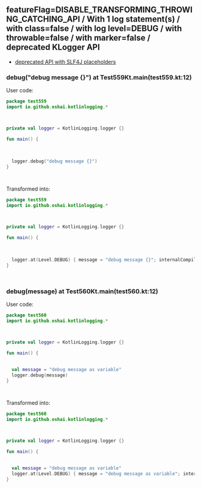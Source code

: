 ## featureFlag=DISABLE_TRANSFORMING_THROWING_CATCHING_API / With 1 log statement(s) / with class=false / with log level=DEBUG / with throwable=false / with marker=false / deprecated KLogger API

* [deprecated API with SLF4J placeholders](deprecated-slf4j-placeholders.md)

###  debug("debug message {}") at Test559Kt.main(test559.kt:12)

User code:
```kotlin
package test559
import io.github.oshai.kotlinlogging.*



private val logger = KotlinLogging.logger {}

fun main() {
  
  
  
  logger.debug("debug message {}")
}




```
  
Transformed into:
```kotlin
package test559
import io.github.oshai.kotlinlogging.*



private val logger = KotlinLogging.logger {}

fun main() {
  
  
  
  logger.at(Level.DEBUG) { message = "debug message {}"; internalCompilerData = KLoggingEventBuilder.InternalCompilerData(messageTemplate = "\"debug message {}\"", className = "test559.Test559Kt", methodName = "main", fileName = "test559.kt", lineNumber = 12)
}




```

###  debug(message) at Test560Kt.main(test560.kt:12)

User code:
```kotlin
package test560
import io.github.oshai.kotlinlogging.*



private val logger = KotlinLogging.logger {}

fun main() {
  
  
  val message = "debug message as variable"
  logger.debug(message)
}




```
  
Transformed into:
```kotlin
package test560
import io.github.oshai.kotlinlogging.*



private val logger = KotlinLogging.logger {}

fun main() {
  
  
  val message = "debug message as variable"
  logger.at(Level.DEBUG) { message = "debug message as variable"; internalCompilerData = KLoggingEventBuilder.InternalCompilerData(messageTemplate = "message", className = "test560.Test560Kt", methodName = "main", fileName = "test560.kt", lineNumber = 12)
}




```
